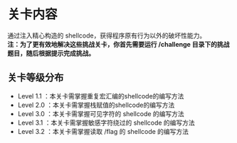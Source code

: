 # 关卡内容

通过注入精心构造的 shellcode，获得程序原有行为以外的破坏性能力。  
**注：为了更有效地解决这些挑战关卡，你首先需要运行 /challenge 目录下的挑战题目，随后根据提示完成挑战。**  

## 关卡等级分布

- Level 1.1 ：本关卡需掌握重复宏汇编的shellcode的编写方法
- Level 2.0 ：本关卡需掌握栈赋值的shellcode的编写方法
- Level 3.0 ：本关卡需掌握可见字符的 shellcode 的编写方法
- Level 3.1 ：本关卡需掌握敏感字符绕过的 shellcode 的编写方法
- Level 3.2 ：本关卡需掌握读取 /flag 的 shellcode 的编写方法
